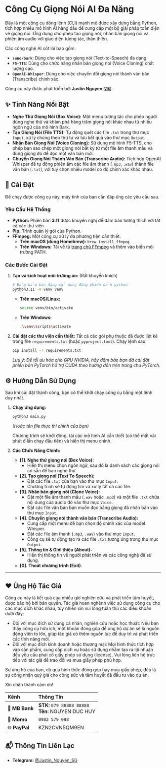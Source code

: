 # Công Cụ Giọng Nói AI Đa Năng

Đây là một công cụ dòng lệnh (CLI) mạnh mẽ được xây dựng bằng Python, tích hợp nhiều mô hình AI hàng đầu để cung cấp một bộ giải pháp toàn diện về giọng nói. Ứng dụng cho phép tạo giọng nói, nhân bản giọng nói và phiên âm audio với giao diện tương tác, thân thiện.

Các công nghệ AI cốt lõi bao gồm:
- **`suno/bark`**: Dùng cho việc tạo giọng nói (Text-to-Speech) đa dạng.
- **`F5-TTS`**: Dùng cho chức năng nhân bản giọng nói (Voice Cloning) chất lượng cao.
- **`OpenAI-Whisper`**: Dùng cho việc chuyển đổi giọng nói thành văn bản (Transcribe) chính xác.

Công cụ này được phát triển bởi **Justin Nguyen 🇻🇳**.

## ✨ Tính Năng Nổi Bật

- **Nghe Thử Giọng Nói (Box Voice):** Một menu tương tác cho phép người dùng nghe thử và khám phá hàng trăm giọng nói khác nhau từ nhiều ngôn ngữ của mô hình Bark.
- **Tạo Giọng Nói (File TTS):** Tự động quét các file `.txt` trong thư mục `Input`, xử lý chúng theo thứ tự và lưu kết quả vào thư mục `Output`.
- **Nhân Bản Giọng Nói (Voice Cloning):** Sử dụng mô hình F5-TTS, cho phép bạn sao chép một giọng nói bất kỳ từ một file âm thanh mẫu và dùng giọng đó để đọc một văn bản mới.
- **Chuyển Giọng Nói Thành Văn Bản (Transcribe Audio):** Tích hợp OpenAI Whisper để tự động phiên âm các file âm thanh (`.mp3`, `.wav`) thành file văn bản (`.txt`), với tùy chọn nhiều model có độ chính xác khác nhau.

## 🚀 Cài Đặt

Để chạy được công cụ này, máy tính của bạn cần đáp ứng các yêu cầu sau.

### Yêu Cầu Hệ Thống

- **Python:** Phiên bản **3.11** được khuyến nghị để đảm bảo tương thích với tất cả các thư viện.
- **Pip:** Trình quản lý gói của Python.
- **FFmpeg:** Một công cụ xử lý đa phương tiện cần thiết.
  - **Trên macOS (dùng Homebrew):** `brew install ffmpeg`
  - **Trên Windows:** Tải về từ [trang chủ FFmpeg](https://ffmpeg.org/download.html) và thêm vào biến môi trường PATH.

### Các Bước Cài Đặt

1.  **Tạo và kích hoạt môi trường ảo:** (Rất khuyến khích)
    ```bash
    # Đảm bảo bạn đang sử dụng đúng phiên bản python
    python3.11 -m venv venv
    ```
    - **Trên macOS/Linux:**
      ```bash
      source venv/bin/activate
      ```
    - **Trên Windows:**
      ```bash
      .\venv\Scripts\activate
      ```

2.  **Cài đặt các thư viện cần thiết:**
    Tất cả các gói phụ thuộc đã được liệt kê trong file `requirements.txt` (hoặc `pyproject.toml`). Chạy lệnh sau:
    ```bash
    pip install -r requirements.txt
    ```
    *Lưu ý: Để tối ưu hóa cho GPU NVIDIA, hãy đảm bảo bạn đã cài đặt phiên bản PyTorch hỗ trợ CUDA theo hướng dẫn trên trang chủ PyTorch.*

## ⚙️ Hướng Dẫn Sử Dụng

Sau khi cài đặt thành công, bạn có thể khởi chạy công cụ bằng một lệnh duy nhất.

1.  **Chạy ứng dụng:**
    ```bash
    python3 main.py 
    ```
    *(Hoặc tên file thực thi chính của bạn)*

    Chương trình sẽ khởi động, tải các mô hình AI cần thiết (có thể mất vài phút ở lần chạy đầu tiên) và hiển thị menu chính.

2.  **Các Chức Năng Chính:**
    - **[1]. Nghe thử giọng nói (Box Voice):**
      - Hiển thị menu chọn ngôn ngữ, sau đó là danh sách các giọng nói có sẵn để bạn nghe thử.
    - **[2]. Tạo giọng nói (Text To Speech):**
      - Đặt các file `.txt` của bạn vào thư mục `Input`.
      - Chương trình sẽ tự động tìm và xử lý tất cả các file.
    - **[3]. Nhân bản giọng nói (Clone Voice):**
      - Đặt một file âm thanh mẫu (`.wav` hoặc `.mp3`) và một file `.txt` chứa nội dung của audio đó vào thư mục `Voice`.
      - Đặt các file văn bản bạn muốn đọc bằng giọng đã nhân bản vào thư mục `Input`.
    - **[4]. Chuyển giọng nói thành văn bản (Transcribe Audio):**
      - Cung cấp một menu để bạn chọn độ chính xác của model Whisper.
      - Đặt các file âm thanh (`.mp3`, `.wav`) vào thư mục `Input`.
      - Công cụ sẽ tự động tạo ra các file `.txt` tương ứng trong thư mục `Output`.
    - **[5]. Thông tin & Giới thiệu (About):**
      - Hiển thị thông tin về người phát triển và các công nghệ đã sử dụng.
    - **[0]. Thoát chương trình (Exit).**


---
## ❤️ Ủng Hộ Tác Giả

Công cụ này là kết quả của nhiều giờ nghiên cứu và phát triển tâm huyết, được bảo hộ bởi bản quyền. Tác giả hoan nghênh việc sử dụng công cụ cho các mục đích khác nhau, tuy nhiên xin vui lòng tuân thủ các điều khoản dưới đây:
  - Đối với mục đích sử dụng cá nhân, nghiên cứu hoặc học thuật: Nếu bạn thấy công cụ hữu ích, một khoản đóng góp để ủng hộ dự án sẽ là nguồn động viên to lớn, giúp tác giả có thêm nguồn lực để duy trì và phát triển các tính năng mới.
  - Đối với mục đích kinh doanh hoặc thương mại: Mọi hình thức tích hợp vào sản phẩm, cung cấp dịch vụ hoặc sử dụng nhằm tạo ra lợi nhuận đều yêu cầu phải có giấy phép sử dụng (license). Vui lòng liên hệ trực tiếp với tác giả để trao đổi và mua giấy phép phù hợp.

Sự ủng hộ của bạn, dù qua hình thức đóng góp hay mua giấy phép, đều là sự công nhận quý giá cho công sức và tâm huyết đã đầu tư vào dự án.

Xin chân thành cảm ơn!

| Kênh | Thông Tin |
| :--- | :--- |
| 🏦 **MB Bank** | **STK:** `079 88888 88888` <br> **Tên:** NGUYEN DUC HUY |
| 📱 **Momo** | `0982 579 098` |
| 🌐 **PayPal** | KZN2CVN5QM9EN |

## 📬 Thông Tin Liên Lạc

- **Telegram:** [@Justin_Nguyen_SG](https://t.me/Justin_Nguyen_SG)